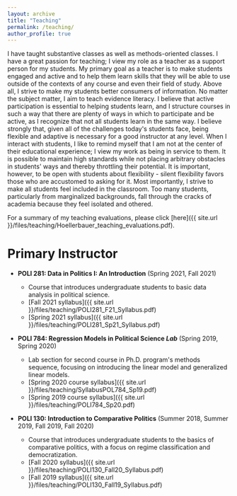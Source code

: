 ```yaml
---
layout: archive
title: "Teaching"
permalink: /teaching/
author_profile: true
---
```


I have taught substantive classes as well as methods-oriented classes. I have a great passion for teaching; I view my role as a teacher as a support person for my students. My primary goal as a teacher is to make students engaged and active and to help them learn skills that they will be able to use outside of the contexts of any course and even their field of study. Above all, I strive to make my students better consumers of information. No matter the subject matter, I aim to teach evidence literacy. I believe that active participation is essential to helping students learn, and I structure courses in such a way that there are plenty of ways in which to participate and be active, as I recognize that not all students learn in the same way. I believe strongly that, given all of the challenges today's students face, being flexible and adaptive is necessary for a good instructor at any level. When I interact with students, I like to remind myself that I am not at the center of their educational experience; I view my work as being in service to them. It is possible to maintain high standards while not placing arbitrary obstacles in students' ways and thereby throttling their potential. It is important, however, to be open with students about flexibility - silent flexibility favors those who are accustomed to asking for it. Most importantly, I strive to make all students feel included in the classroom. Too many students, particularly from marginalized backgrounds, fall through the cracks of academia because they feel isolated and othered.

For a summary of my teaching evaluations, please click [here]({{ site.url }}/files/teaching/Hoellerbauer_teaching_evaluations.pdf).


# Primary Instructor

* **POLI 281: Data in Politics I: An Introduction** (Spring 2021, Fall 2021)
  * Course that introduces undergraduate students to basic data analysis in political science.
  * [Fall 2021 syllabus]({{ site.url }}/files/teaching/POLI281_F21_Syllabus.pdf)
  * [Spring 2021 syllabus]({{ site.url }}/files/teaching/POLI281_Sp21_Syllabus.pdf)

* **POLI 784: Regression Models in Political Science _Lab_** (Spring 2019, Spring 2020)
  * Lab section for second course in Ph.D. program's methods sequence, focusing on introducing the linear model and generalized linear models.
  * [Spring 2020 course syllabus]({{ site.url }}/files/teaching/SyllabusPOL784_Sp19.pdf)
  * [Spring 2019 course syllabus]({{ site.url }}/files/teaching/POLI784_Sp20.pdf)

* **POLI 130: Introduction to Comparative Politics** (Summer 2018, Summer 2019, Fall 2019, Fall 2020)
  * Course that introduces undergraduate students to the basics of comparative politics, with a focus on regime classification and democratization.
  * [Fall 2020 syllabus]({{ site.url }}/files/teaching/POLI130_Fall20_Syllabus.pdf)
  * [Fall 2019 syllabus]({{ site.url }}/files/teaching/POLI130_Fall19_Syllabus.pdf)
